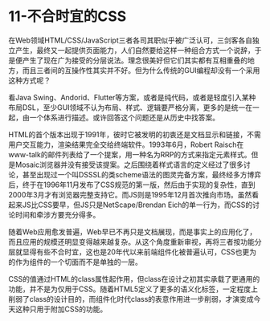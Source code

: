 # 11-不合时宜的CSS

在Web领域HTML/CSS/JavaScript三者各司其职似乎被广泛认可，三剑客各自独立产生，最终又一起提供页面能力，人们自然要给这样一种组合方式一个说辞，于是便产生了现在广为接受的分层说法。理念很美好但它们其实都有互相重叠的地方，而且三者间的互操作性其实并不好。但为什么传统的GUI编程却没有一个采用这种方式呢？

看Java Swing、Andorid、Flutter等方案，或者是纯代码，或者是轻度引入某种布局DSL，至少GUI领域不认为布局、样式、逻辑要严格分离，更多的是统一在一起，由一个体系进行描述。或许回答这个问题还是从历史中找答案。

HTML的首个版本出现于1991年，彼时它被发明的初衷还是文档显示和链接，不需用户交互能力，渲染结果完全交给终端软件。1993年6月，Robert Raisch在www-talk的邮件列表给了一个提案，用一种名为RRP的方式来指定元素样式。但是Mosaic浏览器并没有接受该提案。之后围绕着样式语言的定义经过了很多讨论，甚至出现过一个叫DSSSL的类scheme语法的图灵完备方案，最终经多方博弈后，终于在1996年11月发布了CSS规范的第一版，然后由于实现的复杂性，直到2000年3月才有浏览器完整支持它。而JS则是1995年12月首次推向市场。虽然看起来JS比CSS要早，但JS只是NetScape/Brendan Eich的单一行为，而CSS的讨论时间和牵涉方要充分得多。

随着Web应用愈发普遍，Web早已不再只是文档展现，而是事实上的应用化了，而且应用的规模还明显变得越来越复杂。从这个角度重新审视，再将三者按功能分层就显得有些不合时宜，这也是20年代以来前端组件化被普遍认可，CSS也更为的作为组件的一个切面而不是单独的一层。

CSS的值通过HTML的class属性起作用，但class在设计之初其实承载了更通用的功能，并不是为仅用于CSS。随着HTML5定义了更多的语义化标签，一定程度上削弱了class的设计目的，而组件化时代class的表意作用进一步削弱，才演变成今天这种只用于附加CSS的功能。
